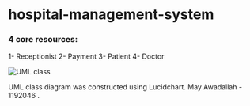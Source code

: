 # hospital-management-system

### 4 core resources:
1-	Receptionist
2-	Payment
3-	Patient
4-	Doctor

![UML class](https://github.com/MayXhunter/hospital-management-system/assets/118358729/d6044cdc-bc7f-4a69-bf4e-15911fce3250)


UML class diagram was constructed using Lucidchart.
May Awadallah - 1192046 .

